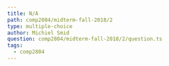 ```yaml
---
title: N/A
path: comp2804/midterm-fall-2018/2
type: multiple-choice
author: Michiel Smid
question: comp2804/midterm-fall-2018/2/question.ts
tags:
  - comp2804
---
```


